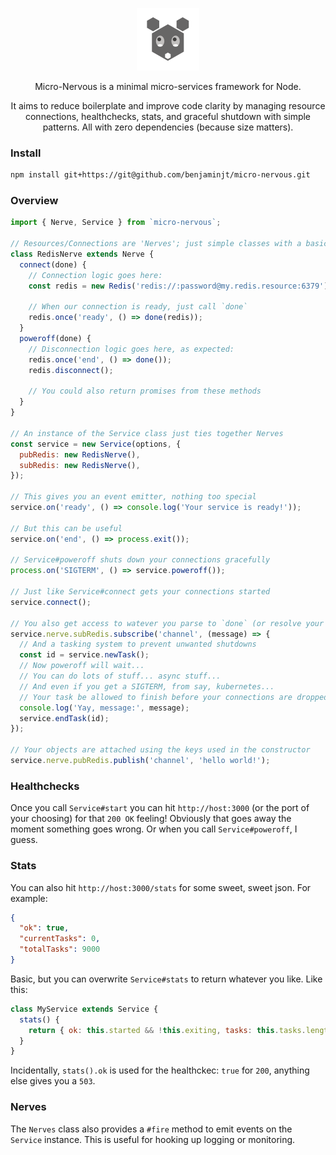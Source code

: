 <p align="center">
  <img
    alt="Media Events Logo"
    src="https://raw.githubusercontent.com/benjaminjt/micro-nervous/master/logo/logo.png"
    width="100px"
  />
</p>
<p align="center">
Micro-Nervous is a minimal micro-services framework for Node.
</p>
<p align="center">
It aims to reduce boilerplate and improve code clarity by managing resource connections, healthchecks, stats, and graceful shutdown with simple patterns.
All with zero dependencies (because size matters).
</p>

### Install

```bash
npm install git+https://git@github.com/benjaminjt/micro-nervous.git
```

### Overview

```js
import { Nerve, Service } from `micro-nervous`;

// Resources/Connections are 'Nerves'; just simple classes with a basic interface
class RedisNerve extends Nerve {
  connect(done) {
    // Connection logic goes here:
    const redis = new Redis('redis://:password@my.redis.resource:6379');

    // When our connection is ready, just call `done`
    redis.once('ready', () => done(redis));
  }
  poweroff(done) {
    // Disconnection logic goes here, as expected:
    redis.once('end', () => done());
    redis.disconnect();

    // You could also return promises from these methods
  }
}

// An instance of the Service class just ties together Nerves
const service = new Service(options, { 
  pubRedis: new RedisNerve(),
  subRedis: new RedisNerve(),
});

// This gives you an event emitter, nothing too special
service.on('ready', () => console.log('Your service is ready!'));

// But this can be useful
service.on('end', () => process.exit());

// Service#poweroff shuts down your connections gracefully
process.on('SIGTERM', () => service.poweroff());

// Just like Service#connect gets your connections started
service.connect();

// You also get access to watever you parse to `done` (or resolve your promise with)
service.nerve.subRedis.subscribe('channel', (message) => {
  // And a tasking system to prevent unwanted shutdowns
  const id = service.newTask();
  // Now poweroff will wait...
  // You can do lots of stuff... async stuff...
  // And even if you get a SIGTERM, from say, kubernetes...
  // Your task be allowed to finish before your connections are dropped!
  console.log('Yay, message:', message);
  service.endTask(id);
});

// Your objects are attached using the keys used in the constructor
service.nerve.pubRedis.publish('channel', 'hello world!');
```

### Healthchecks
Once you call `Service#start` you can hit `http://host:3000` (or the port of your choosing) for that `200 OK` feeling!
Obviously that goes away the moment something goes wrong. Or when you call `Service#poweroff`, I guess.

### Stats
You can also hit `http://host:3000/stats` for some sweet, sweet json. For example:

```json
{
  "ok": true,
  "currentTasks": 0,
  "totalTasks": 9000
}
```

Basic, but you can overwrite `Service#stats` to return whatever you like. Like this:

```js
class MyService extends Service {
  stats() {
    return { ok: this.started && !this.exiting, tasks: this.tasks.length, answer: 42 };
  }
}
```

Incidentally, `stats().ok` is used for the healthckec: `true` for `200`, anything else gives you a `503`.

### Nerves

The `Nerves` class also provides a `#fire` method to emit events on the `Service` instance. This is useful for hooking up logging or monitoring.
